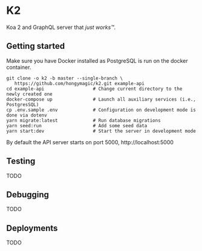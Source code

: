 # K2

Koa 2 and GraphQL server that _just works™_.

## Getting started

Make sure you have Docker installed as PostgreSQL is run on the docker
container.

```
git clone -o k2 -b master --single-branch \
   https://github.com/hongymagic/k2.git example-api
cd example-api                  # Change current directory to the newly created one
docker-compose up               # Launch all auxiliary services (i.e., PostgresSQL)
cp .env.sample .env             # Configuration on development mode is done via dotenv
yarn migrate:latest             # Run database migrations
yarn seed:run                   # Add some seed data
yarn start:dev                  # Start the server in development mode
```

By default the API server starts on port 5000, http://localhost:5000

## Testing

TODO

## Debugging

TODO

## Deployments

TODO
